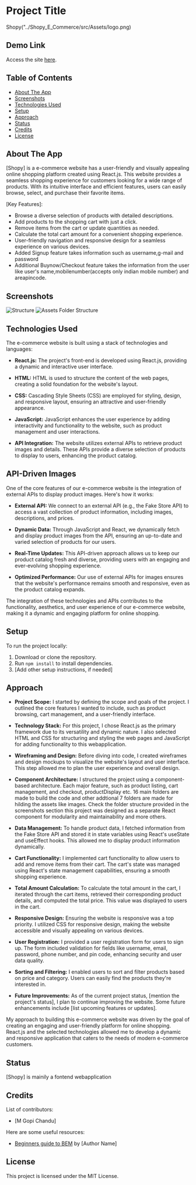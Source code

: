 # Project Title
Shopy("../Shopy_E_Commerce/src/Assets/logo.png)

## Demo Link
Access the site [here](https://www.google.com).

## Table of Contents

- [About The App](#about-the-app)
- [Screenshots](#screenshots)
- [Technologies Used](#technologies)
- [Setup](#setup)
- [Approach](#approach)
- [Status](#status)
- [Credits](#credits)
- [License](#license)

## About The App

[Shopy] is a e-commerce website has a user-friendly and visually appealing online shopping platform created using React.js. This website provides a seamless shopping experience for customers looking for a wide range of products. With its intuitive interface and efficient features, users can easily browse, select, and purchase their favorite items.

[Key Features]:

- Browse a diverse selection of products with detailed descriptions.
- Add products to the shopping cart with just a click.
- Remove items from the cart or update quantities as needed.
- Calculate the total cart amount for a convenient shopping experience.
- User-friendly navigation and responsive design for a seamless experience on various devices.
- Added Signup feature takes information such as username,g-mail and password
- Additional Buynow/Checkout feature takes the information from the user like user's name,mobilenumber(accepts only indian mobile number) and areapincode.

## Screenshots

![Structure]("../Shopy_E_Commerce/src/Assets/structure.png")
![Assets Folder Structure]("../Shopy_E_Commerce/src/Assets/assests_structure.png")

## Technologies Used

The e-commerce website is built using a stack of technologies and languages:

- **React.js:** The project's front-end is developed using React.js, providing a dynamic and interactive user interface.

- **HTML:** HTML is used to structure the content of the web pages, creating a solid foundation for the website's layout.

- **CSS:** Cascading Style Sheets (CSS) are employed for styling, design, and responsive layout, ensuring an attractive and user-friendly appearance.

- **JavaScript:** JavaScript enhances the user experience by adding interactivity and functionality to the website, such as product management and user interactions.

- **API Integration:** The website utilizes external APIs to retrieve product images and details. These APIs provide a diverse selection of products to display to users, enhancing the product catalog.

## API-Driven Images

One of the core features of our e-commerce website is the integration of external APIs to display product images. Here's how it works:

- **External API:** We connect to an external API (e.g., the Fake Store API) to access a vast collection of product information, including images, descriptions, and prices.

- **Dynamic Data:** Through JavaScript and React, we dynamically fetch and display product images from the API, ensuring an up-to-date and varied selection of products for our users.

- **Real-Time Updates:** This API-driven approach allows us to keep our product catalog fresh and diverse, providing users with an engaging and ever-evolving shopping experience.

- **Optimized Performance:** Our use of external APIs for images ensures that the website's performance remains smooth and responsive, even as the product catalog expands.

The integration of these technologies and APIs contributes to the functionality, aesthetics, and user experience of our e-commerce website, making it a dynamic and engaging platform for online shopping.


## Setup

To run the project locally:

1. Download or clone the repository.
2. Run `npm install` to install dependencies.
3. [Add other setup instructions, if needed]

## Approach

- **Project Scope:** I started by defining the scope and goals of the project. I outlined the core features I wanted to include, such as product browsing, cart management, and a user-friendly interface.

- **Technology Stack:** For this project, I chose React.js as the primary framework due to its versatility and dynamic nature. I also selected HTML and CSS for structuring and styling the web pages and JavaScript for adding functionality to this webapplication.

- **Wireframing and Design:** Before diving into code, I created wireframes and design mockups to visualize the website's layout and user interface. This step allowed me to plan the user experience and overall design.

- **Component Architecture:** I structured the project using a component-based architecture. Each major feature, such as product listing, cart management, and checkout, productDisplay etc. 16 main folders are made to build the code and other addtional 7 folders are made for hilding the assets like images. Check the folder structure provided in the screenshots section this project  was designed as a separate React component for modularity and maintainability and more others.

- **Data Management:** To handle product data, I fetched information from the Fake Store API and stored it in state variables using React's useState and useEffect hooks. This allowed me to display product information dynamically.

- **Cart Functionality:** I implemented cart functionality to allow users to add and remove items from their cart. The cart's state was managed using React's state management capabilities, ensuring a smooth shopping experience.

- **Total Amount Calculation:** To calculate the total amount in the cart, I iterated through the cart items, retrieved their corresponding product details, and computed the total price. This value was displayed to users in the cart.

- **Responsive Design:** Ensuring the website is responsive was a top priority. I utilized CSS for responsive design, making the website accessible and visually appealing on various devices.

- **User Registration:** I provided a user registration form for users to sign up. The form included validation for fields like username, email, password, phone number, and pin code, enhancing security and user data quality.

- **Sorting and Filtering:** I enabled users to sort and filter products based on price and category. Users can easily find the products they're interested in.

- **Future Improvements:** As of the current project status, [mention the project's status], I plan to continue improving the website. Some future enhancements include [list upcoming features or updates].

My approach to building this e-commerce website was driven by the goal of creating an engaging and user-friendly platform for online shopping. React.js and the selected technologies allowed me to develop a dynamic and responsive application that caters to the needs of modern e-commerce customers.

## Status

[Shopy] is mainily a fontend webapplication

## Credits

List of contributors:
- [M Gopi Chandu]

Here are some useful resources:
- [Beginners guide to BEM](https://example-link.com) by [Author Name]

## License

This project is licensed under the MIT License.

